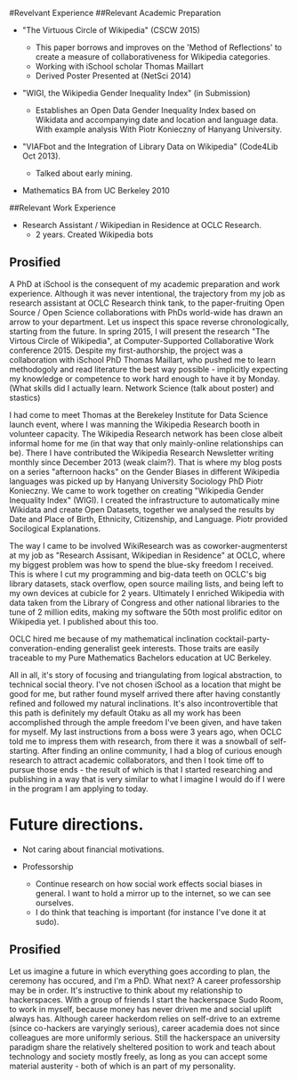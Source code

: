 #Revelvant Experience
##Relevant Academic Preparation
+ "The Virtuous Circle of Wikipedia" (CSCW 2015)
  + This paper borrows and improves on the 'Method of Reflections' to create a measure of collaborativeness for Wikipedia categories.
  + Working with iSchool scholar Thomas Maillart
  + Derived Poster Presented at (NetSci 2014)
+ "WIGI, the Wikipedia Gender Inequality Index" (in Submission)
  + Establishes an Open Data Gender Inequality Index based on Wikidata and accompanying date and location and language data. With example analysis
	With Piotr Konieczny of Hanyang University.
+ "VIAFbot and the Integration of Library Data on Wikipedia" (Code4Lib Oct 2013).
  + Talked about early mining.
  

+ Mathematics BA from UC Berkeley 2010


##Relevant Work Experience

+ Research Assistant / Wikipedian in Residence at OCLC Research.
  + 2 years. Created Wikipedia bots


## Prosified

A PhD at iSchool is the consequent of my academic preparation and work experience. Although it was never intentional, the trajectory from my job as research assistant at OCLC Research think tank, to the paper-fruiting Open Source / Open Science collaborations with PhDs world-wide has drawn an arrow to your department. Let us inspect this space reverse chronologically, starting from the future. In spring 2015, I will present the research "The Virtous Circle of Wikipedia", at Computer-Supported Collaborative Work conference 2015. Despite my first-authorship, the project was a collaboration with iSchool PhD Thomas Maillart, who pushed me to learn methodogoly and read literature the best way possible - implicitly expecting my knowledge or competence to work hard enough to have it by Monday. (What skills did I actually learn. Network Science (talk about poster) and stastics)

I had come to meet Thomas at the Berekeley Institute for Data Science launch event, where I was manning the Wikipedia Research booth in volunteer capacity. The Wikipedia Research network has been close albeit informal home for me (in that way that only mainly-online relationships can be). There I have contributed the Wikipedia Research Newsletter writing monthly since December 2013 (weak claim?). That is where my blog posts on a series "afternoon
hacks" on the Gender Biases in different Wikipedia languages was picked up by Hanyang University Sociology PhD Piotr Konieczny. We came to work together on creating "Wikipedia Gender Inequality Index" (WIGI). I created the infrastructure to automatically mine Wikidata and create Open Datasets, together we analysed the results by Date and Place of Birth, Ethnicity, Citizenship, and Language. Piotr provided Socilogical Explanations.

The way I came to be involved WikiResearch was as coworker-augmenterst at my job as "Research Assisant, Wikipedian in Residence" at OCLC, where my biggest problem was how to spend the blue-sky freedom I received. This is where I cut my programming and big-data teeth on OCLC's big library datasets, stack overflow, open source mailing lists, and being left to my own devices at cubicle for 2 years. Ultimately I enriched Wikipedia with data taken from the Library of Congress and other national libraries to the tune of 2 million edits, making my software the 50th most prolific editor on Wikipedia yet. I published about this too.

OCLC hired me because of my mathematical inclination cocktail-party-converation-ending generalist geek interests. Those traits are easily traceable to my Pure Mathematics Bachelors education at UC Berkeley.

All in all, it's story of focusing and triangulating from logical abstraction, to technical social theory. I've not chosen iSchool as a location that might be good for me, but rather found myself arrived there after having constantly refined and followed my natural inclinations. It's also incontrovertible that this path is definitely my default Otaku as all my work has been accomplished through the ample freedom I've been given, and have taken for myself. My last instructions from a boss were 3 years ago, when OCLC told me to impress them with research, from there it was a snowball of self-starting. After finding an online community, I had a blog of curious enough research to attract academic collaborators, and then I took time off to pursue those ends - the result of which is that I started researching and publishing in a way that is very similar to what I imagine I would do if I were in the program I am applying to today.


# Future directions.
+ Not caring about financial motivations.

+ Professorship

  + Continue research on how social work effects social biases in general. I want to hold a mirror up to the internet, so we can see ourselves.
  + I do think that teaching is important (for instance I've done it at sudo).


## Prosified
Let us imagine a future in which everything goes according to plan, the ceremony has occured, and I'm a PhD. What next? A career professorship may be in order. It's instructive to think about my relationship to hackerspaces. With a group of friends I start the hackerspace Sudo Room, to work in myself, because money has never driven me and social uplift always has. Although career hackerdom relies on self-drive to an extreme (since co-hackers are varyingly serious), career academia does not since colleagues are more uniformly serious. Still the hackerspace an university paradigm share the relatively sheltered position to work and teach about technology and society mostly freely, as long as you can accept some material austerity - both of which is an part of my personality.
